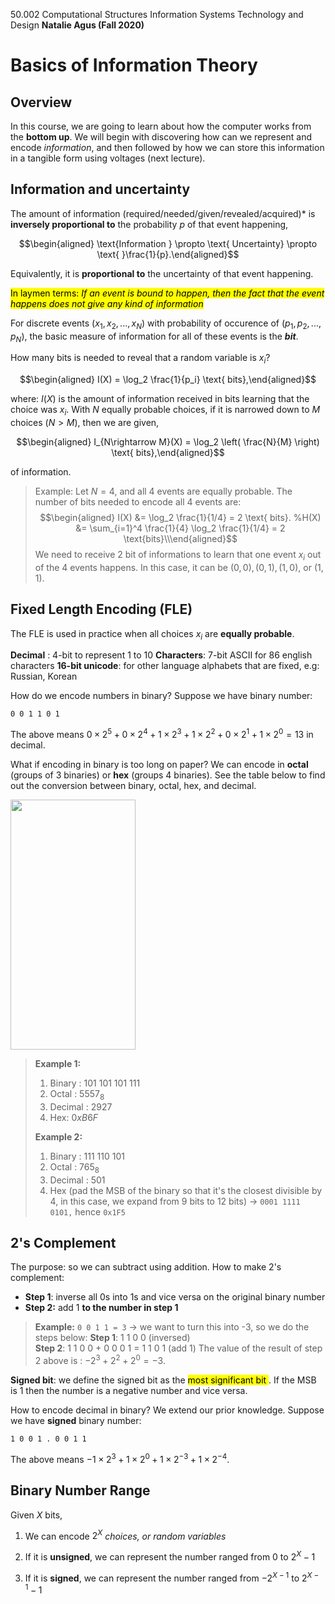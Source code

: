 50.002 Computational Structures
Information Systems Technology and Design
**Natalie Agus (Fall 2020)**

# Basics of Information Theory
## Overview


In this course, we are going to learn about how the computer works from the **bottom up**. We will begin with discovering how can we represent and encode *information*, and then followed by how we can store this information in a tangible form using voltages (next lecture).

## Information and uncertainty


The amount of information  (required/needed/given/revealed/acquired)* is **inversely proportional to** the probability $p$ of that event
happening,

$$\begin{aligned}
\text{Information } \propto \text{ Uncertainty} \propto \text{ }\frac{1}{p}.\end{aligned}$$

Equivalently, it is **proportional to** the uncertainty of that event
happening. 


<mark>In laymen terms: *If an event is bound to happen, then the fact that the event happens does not give any kind of information*</mark>

For discrete events $(x_1, x_2, ... , x_N)$ with probability of occurence of $(p_1, p_2, ..., p_N)$, the basic measure of information for all of these events is the ***bit***.  

How many bits is needed to reveal that a random variable is $x_i$?

$$\begin{aligned}
I(X) =  \log_2 \frac{1}{p_i} \text{ bits},\end{aligned}$$

where:  $I(X)$ is the amount of information received in bits learning that the choice was $x_i$.   With $N$ equally probable choices, if it is narrowed down to $M$ choices ($N>M$), then we are given,

$$\begin{aligned}
I_{N\rightarrow M}(X) = \log_2 \left( \frac{N}{M} \right) \text{ bits},\end{aligned}$$

of information.  
 

> Example:   Let $N = 4$, and all 4 events are equally probable. The number of bits needed to encode all 4 events are: $$\begin{aligned}
> I(X) &= \log_2 \frac{1}{1/4} = 2 \text{ bits}. %H(X) &=  \sum_{i=1}^4
> \frac{1}{4} \log_2 \frac{1}{1/4} = 2 \text{bits}\\\end{aligned}$$ We need to receive 2 bit of informations to learn that one event $x_i$ out of the 4 events happens. In this case, it can be $(0,0), (0,1), (1,0)$, or $(1,1)$.

## Fixed Length Encoding (FLE)


The FLE is used in practice when all choices $x_i$ are **equally probable**.  
 
**Decimal** : 4-bit to represent 1 to 10
**Characters**: 7-bit ASCII for 86 english characters
**16-bit unicode**: for other language alphabets that are fixed, e.g:
Russian, Korean

How do we encode numbers in binary? Suppose we have binary number:

    0 0 1 1 0 1 

The above means
$0 \times 2^5 + 0 \times 2^4 + 1 \times 2^3 + 1 \times 2^2 + 0 \times 2^1 + 1 \times 2^0 = 13$ in decimal. 


What if encoding in binary is too long on paper? We can encode in **octal** (groups of 3 binaries) or **hex** (groups 4 binaries). See the table below to find out the conversion between binary, octal, hex, and decimal.

<img src="https://www.dropbox.com/s/ariqv8mky94edtm/table.png?raw=1"  width="200"  height="400" />

> **Example 1:**
> 
>  1. Binary : 101 101 101 111
>  2.  Octal : $5557_8$
>  3.  Decimal : 2927
>  4.  Hex: $0xB6F$
> 
> **Example 2:**
> 
>  1. Binary : 111 110 101
>  2. Octal : $765_8$
>  3.  Decimal : 501
> 4.  Hex (pad the MSB of the binary so that it's the closest divisible by 4, in this case, we expand from 9 bits to 12 bits)
>     $\rightarrow$ `0001 1111 0101,` hence `0x1F5`


## 2's Complement


The purpose: so we can subtract using addition. How to make 2's complement:

 - **Step 1**: inverse all $0$s into $1$s and vice versa on the original binary number
- **Step 2:** add 1 **to the number in step 1**

> **Example:** 
> `0 0 1 1 = 3` $\rightarrow$ we want to turn this into -3, so we do the steps below: 
> **Step 1**: 1 1 0 0 (inversed)\
> **Step 2**: 1 1 0 0 + 0 0 0 1 = 1 1 0 1 (add 1)
> The value of the result of step 2 above is : $-2^3 + 2^2 + 2^0 = -3$.

**Signed bit**: we define the signed bit as the <mark> most significant bit </mark>. If the MSB is 1 then the number is a negative number and vice versa. 

How to encode decimal in binary? We extend our prior knowledge. Suppose we have **signed** binary number:

    1 0 0 1 . 0 0 1 1

The above means
$-1 \times 2^3 + 1 \times 2^0 + 1 \times 2^{-3} + 1 \times 2^{-4}$.

## Binary Number Range

Given $X$ bits,

1.  We can encode $2^X$ *choices, or random variables*

2.  If it is **unsigned**, we can represent the number ranged from 0 to $2^X-1$

3.  If it is **signed**, we can represent the number ranged from
    $-2^{X-1}$ to $2^{X-1}-1$
